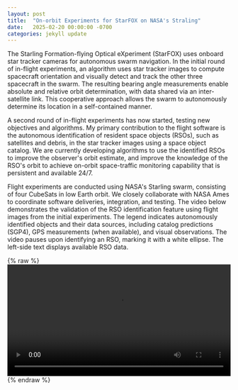 ```yaml
---
layout: post
title:  "On-orbit Experiments for StarFOX on NASA's Straling"
date:   2025-02-20 00:00:00 -0700
categories: jekyll update
---
```


<div style="">
  <p>
    The Starling Formation-flying Optical eXperiment (StarFOX) uses onboard star tracker cameras for autonomous swarm navigation. In the initial round of in-flight experiments, an algorithm uses star tracker images to compute spacecraft orientation and visually detect and track the other three spacecraft in the swarm. The resulting bearing angle measurements enable absolute and relative orbit determination, with data shared via an inter-satellite link. This cooperative approach allows the swarm to autonomously determine its location in a self-contained manner.
  </p>
  <p>
    A second round of in-flight experiments has now started, testing new objectives and algorithms. My primary contribution to the flight software is the autonomous identification of resident space objects (RSOs), such as satellites and debris, in the star tracker images using a space object catalog. We are currently developing algorithms to use the identified RSOs to improve the observer's orbit estimate, and improve the knowledge of the RSO's orbit to achieve on-orbit space-traffic monitoring capability that is persistent and available 24/7.
  </p>
  <p>
    Flight experiments are conducted using NASA's Starling swarm, consisting of four CubeSats in low Earth orbit. We closely collaborate with NASA Ames to coordinate software deliveries, integration, and testing. The video below demonstrates the validation of the RSO identification feature using flight images from the initial experiments. The legend indicates autonomously identified objects and their data sources, including catalog predictions (SGP4), GPS measurements (when available), and visual observations. The video pauses upon identifying an RSO, marking it with a white ellipse. The left-side text displays available RSO data.
  </p>
</div>

{% raw %}
<video controls style="width: 100%; height: auto;">
  <source src="/assets/starfox_rso_id_test_flight.mp4" type="video/mp4">
</video>
{% endraw %}
